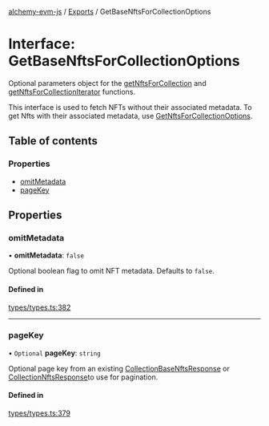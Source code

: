 [alchemy-evm-js](../README.md) / [Exports](../modules.md) / GetBaseNftsForCollectionOptions

# Interface: GetBaseNftsForCollectionOptions

Optional parameters object for the [getNftsForCollection](../modules.md#getnftsforcollection) and
[getNftsForCollectionIterator](../modules.md#getnftsforcollectioniterator) functions.

This interface is used to fetch NFTs without their associated metadata. To
get Nfts with their associated metadata, use [GetNftsForCollectionOptions](GetNftsForCollectionOptions.md).

## Table of contents

### Properties

- [omitMetadata](GetBaseNftsForCollectionOptions.md#omitmetadata)
- [pageKey](GetBaseNftsForCollectionOptions.md#pagekey)

## Properties

### omitMetadata

• **omitMetadata**: ``false``

Optional boolean flag to omit NFT metadata. Defaults to `false`.

#### Defined in

[types/types.ts:382](https://github.com/alchemyplatform/alchemy-evm-js/blob/0259d36/src/types/types.ts#L382)

___

### pageKey

• `Optional` **pageKey**: `string`

Optional page key from an existing [CollectionBaseNftsResponse](CollectionBaseNftsResponse.md) or
[CollectionNftsResponse](CollectionNftsResponse.md)to use for pagination.

#### Defined in

[types/types.ts:379](https://github.com/alchemyplatform/alchemy-evm-js/blob/0259d36/src/types/types.ts#L379)
